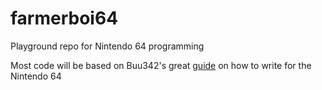 # farmerboi64
Playground repo for Nintendo 64 programming

Most code will be based on Buu342's great [guide](https://bit.ly/2J0zPrW) on how to write for the Nintendo 64
